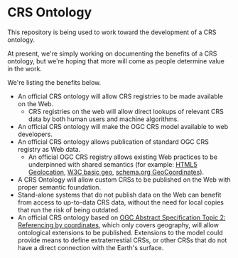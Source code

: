 # CRS Ontology

This repository is being used to work toward the development of a CRS ontology.

At present, we're simply working on documenting the benefits of a CRS ontology, but we're hoping that more will come as people determine value in the work.

We're listing the benefits below.

- An official CRS ontology will allow CRS registries to be made available on the Web.
  - CRS registries on the web will allow direct lookups of relevant CRS data by both human users and machine algorithms.
- An official CRS ontology will make the OGC CRS model available to web developers.
- An official CRS ontology allows publication of standard OGC CRS registry as Web data.
  - An official OGC CRS registry allows existing Web practices to be underpinned with shared semantics (for example: [HTML5 Geolocation](https://www.w3.org/TR/geolocation/), [W3C basic geo](https://www.w3.org/2003/01/geo/), [schema.org GeoCoordinates](https://schema.org/GeoCoordinates)).
- A CRS Ontology will allow custom CRSs to be published on the Web with proper semantic foundation.
- Stand-alone systems that do not publish data on the Web can benefit from access to up-to-data CRS data, without the need for local copies that run the risk of being outdated.
- An official CRS ontology based on [OGC Abstract Specification Topic 2: Referencing by coordinates](https://docs.opengeospatial.org/as/18-005r4/18-005r4.html), which only covers geography, will allow ontological extensions to be published. Extensions to the model could provide means to define extraterrestial CRSs, or other CRSs that do not have a direct connection with the Earth's surface.

